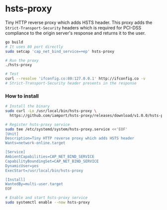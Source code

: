 hsts-proxy
========
Tiny HTTP reverse proxy which adds HSTS header. This proxy adds the
`Strict-Transport-Security` headers which is required for PCI-DSS compliance to
the origin server's response and returns it to the user.

```bash
go build
# It uses 80 port directly
sudo setcap 'cap_net_bind_service=+ep' hsts-proxy

# Run the proxy
./hsts-proxy

# Test
curl --resolve 'ifconfig.co:80:127.0.0.1' http://ifconfig.co -v
# Strict-Transport-Security header presents in the response
```

### How to install
```bash
# Install the binary
sudo curl -Lo /usr/local/bin/hsts-proxy \
  https://github.com/iamport/hsts-proxy/releases/download/v1.0.0/hsts-proxy-linux-amd64

# Register hsts-proxy service
sudo tee /etc/systemd/system/hsts-proxy.service <<'EOF'
[Unit]
Description=Tiny HTTP reverse proxy which adds HSTS header
Wants=network-online.target

[Service]
AmbientCapabilities=CAP_NET_BIND_SERVICE
CapabilityBoundingSet=CAP_NET_BIND_SERVICE
DynamicUser=yes
ExecStart=/usr/local/bin/hsts-proxy

[Install]
WantedBy=multi-user.target
EOF

# Enable and start hsts-proxy service
sudo systemctl enable --now hsts-proxy
```
